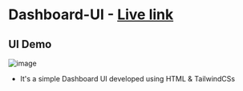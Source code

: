 ﻿# Dashboard-UI - <a href="https://dashboard-ui-beige-eight.vercel.app/"> Live link </a>

## UI Demo

![image](https://github.com/Harish1611/Dashboard-UI/assets/99854022/4f44c735-6c10-4635-9b88-c10f736d3067)

 


- It's a simple Dashboard UI developed using HTML & TailwindCSs
